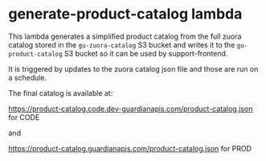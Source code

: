 # generate-product-catalog lambda

This lambda generates a simplified product catalog from the full zuora catalog stored in the `gu-zuora-catalog` S3 bucket and writes it to the `gu-product-catalog` S3 bucket so it can be used by support-frontend.

It is triggered by updates to the zuora catalog json file and those are run on a schedule.

The final catalog is available at:

https://product-catalog.code.dev-guardianapis.com/product-catalog.json for CODE

and

https://product-catalog.guardianapis.com/product-catalog.json for PROD
